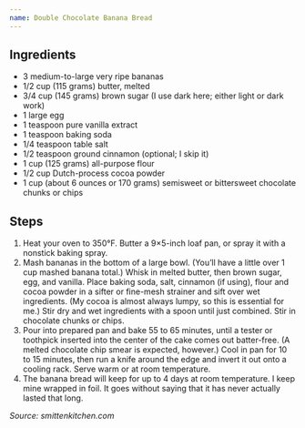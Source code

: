 ```yaml
---
name: Double Chocolate Banana Bread
---
```

## Ingredients
- 3 medium-to-large very ripe bananas
- 1/2 cup (115 grams) butter, melted
- 3/4 cup (145 grams) brown sugar (I use dark here; either light or dark work)
- 1 large egg
- 1 teaspoon pure vanilla extract
- 1 teaspoon baking soda
- 1/4 teaspoon table salt
- 1/2 teaspoon ground cinnamon (optional; I skip it)
- 1 cup (125 grams) all-purpose flour
- 1/2 cup Dutch-process cocoa powder
- 1 cup (about 6 ounces or 170 grams) semisweet or bittersweet chocolate chunks or chips

## Steps
1. Heat your oven to 350°F. Butter a 9×5-inch loaf pan, or spray it with a nonstick baking spray.
2. Mash bananas in the bottom of a large bowl. (You’ll have a little over 1 cup mashed banana total.) Whisk in melted butter, then brown sugar, egg, and vanilla. Place baking soda, salt, cinnamon (if using), flour and cocoa powder in a sifter or fine-mesh strainer and sift over wet ingredients. (My cocoa is almost always lumpy, so this is essential for me.) Stir dry and wet ingredients with a spoon until just combined. Stir in chocolate chunks or chips.
3. Pour into prepared pan and bake 55 to 65 minutes, until a tester or toothpick inserted into the center of the cake comes out batter-free. (A melted chocolate chip smear is expected, however.) Cool in pan for 10 to 15 minutes, then run a knife around the edge and invert it out onto a cooling rack. Serve warm or at room temperature.
4. The banana bread will keep for up to 4 days at room temperature. I keep mine wrapped in foil. It goes without saying that it has never actually lasted that long.

_Source: smittenkitchen.com_